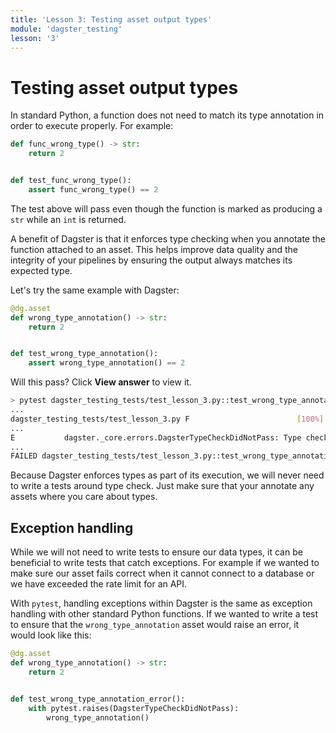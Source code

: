 ```yaml
---
title: 'Lesson 3: Testing asset output types'
module: 'dagster_testing'
lesson: '3'
---
```


# Testing asset output types

In standard Python, a function does not need to match its type annotation in order to execute properly. For example:

```python
def func_wrong_type() -> str:
    return 2


def test_func_wrong_type():
    assert func_wrong_type() == 2
```

The test above will pass even though the function is marked as producing a `str` while an `int` is returned.

A benefit of Dagster is that it enforces type checking when you annotate the function attached to an asset. This helps improve data quality and the integrity of your pipelines by ensuring the output always matches its expected type.


Let's try the same example with Dagster:

```python
@dg.asset
def wrong_type_annotation() -> str:
    return 2


def test_wrong_type_annotation():
    assert wrong_type_annotation() == 2
```

Will this pass? Click **View answer** to view it.

```bash {% obfuscated="true" %}
> pytest dagster_testing_tests/test_lesson_3.py::test_wrong_type_annotation
...
dagster_testing_tests/test_lesson_3.py F                        [100%]
...
E           dagster._core.errors.DagsterTypeCheckDidNotPass: Type check failed for op "wrong_type_annotation" output "result" - expected type "String". Description: Value "2" of python type "int" must be a string.
...
FAILED dagster_testing_tests/test_lesson_3.py::test_wrong_type_annotation - dagster._core.errors.DagsterTypeCheckDidNotPass: Type check failed...
```

Because Dagster enforces types as part of its execution, we will never need to write a tests around type check. Just make sure that your annotate any assets where you care about types.

## Exception handling

While we will not need to write tests to ensure our data types, it can be beneficial to write tests that catch exceptions. For example if we wanted to make sure our asset fails correct when it cannot connect to a database or we have exceeded the rate limit for an API.

With `pytest`, handling exceptions within Dagster is the same as exception handling with other standard Python functions. If we wanted to write a test to ensure that the `wrong_type_annotation` asset would raise an error, it would look like this:

```python
@dg.asset
def wrong_type_annotation() -> str:
    return 2


def test_wrong_type_annotation_error():
    with pytest.raises(DagsterTypeCheckDidNotPass):
        wrong_type_annotation()
```